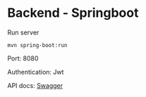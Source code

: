# Backend - Springboot

Run server

```commandline
mvn spring-boot:run
```

Port: 8080

Authentication: Jwt

API docs: [Swagger](http://localhost:8080/swagger-ui/index.html)